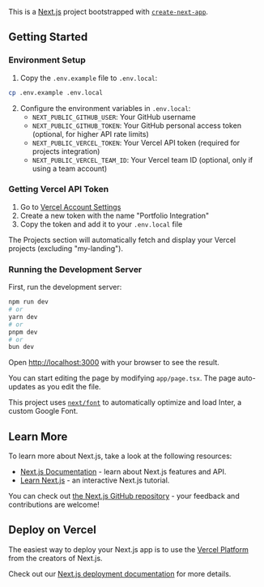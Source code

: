 This is a [Next.js](https://nextjs.org/) project bootstrapped with [`create-next-app`](https://github.com/vercel/next.js/tree/canary/packages/create-next-app).

## Getting Started

### Environment Setup

1. Copy the `.env.example` file to `.env.local`:
```bash
cp .env.example .env.local
```

2. Configure the environment variables in `.env.local`:
   - `NEXT_PUBLIC_GITHUB_USER`: Your GitHub username
   - `NEXT_PUBLIC_GITHUB_TOKEN`: Your GitHub personal access token (optional, for higher API rate limits)
   - `NEXT_PUBLIC_VERCEL_TOKEN`: Your Vercel API token (required for projects integration)
   - `NEXT_PUBLIC_VERCEL_TEAM_ID`: Your Vercel team ID (optional, only if using a team account)

### Getting Vercel API Token

1. Go to [Vercel Account Settings](https://vercel.com/account/tokens)
2. Create a new token with the name "Portfolio Integration"
3. Copy the token and add it to your `.env.local` file

The Projects section will automatically fetch and display your Vercel projects (excluding "my-landing").

### Running the Development Server

First, run the development server:

```bash
npm run dev
# or
yarn dev
# or
pnpm dev
# or
bun dev
```

Open [http://localhost:3000](http://localhost:3000) with your browser to see the result.

You can start editing the page by modifying `app/page.tsx`. The page auto-updates as you edit the file.

This project uses [`next/font`](https://nextjs.org/docs/basic-features/font-optimization) to automatically optimize and load Inter, a custom Google Font.

## Learn More

To learn more about Next.js, take a look at the following resources:

- [Next.js Documentation](https://nextjs.org/docs) - learn about Next.js features and API.
- [Learn Next.js](https://nextjs.org/learn) - an interactive Next.js tutorial.

You can check out [the Next.js GitHub repository](https://github.com/vercel/next.js/) - your feedback and contributions are welcome!

## Deploy on Vercel

The easiest way to deploy your Next.js app is to use the [Vercel Platform](https://vercel.com/new?utm_medium=default-template&filter=next.js&utm_source=create-next-app&utm_campaign=create-next-app-readme) from the creators of Next.js.

Check out our [Next.js deployment documentation](https://nextjs.org/docs/deployment) for more details.
